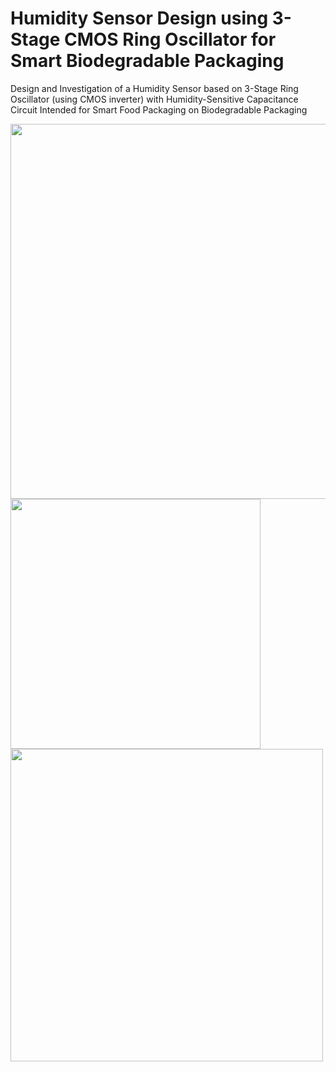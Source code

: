 # Humidity Sensor Design using 3-Stage CMOS Ring Oscillator for Smart Biodegradable Packaging
Design and Investigation of a Humidity Sensor based on 3-Stage Ring Oscillator (using CMOS inverter) with Humidity-Sensitive Capacitance Circuit Intended for Smart Food Packaging on Biodegradable Packaging

<img src="https://github.com/user-attachments/assets/d92bd862-63b2-49c9-810c-29834b4c58a5" width="600" />

<img src="https://github.com/user-attachments/assets/c96a58fb-e5e3-4809-a036-1eeb20926a37" width="400" />

<img src="https://github.com/user-attachments/assets/1100f363-9a75-4a30-86df-39338ba26e6a" width="500" />
